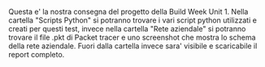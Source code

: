 Questa e' la nostra consegna del progetto della Build Week Unit 1. Nella cartella "Scripts Python" si potranno trovare i vari script python utilizzati e creati per questi test, invece nella cartella "Rete aziendale" si potranno trovare il file .pkt di Packet tracer e uno screenshot che mostra lo schema della rete aziendale. Fuori dalla cartella invece sara' visibile e scaricabile il report completo.
